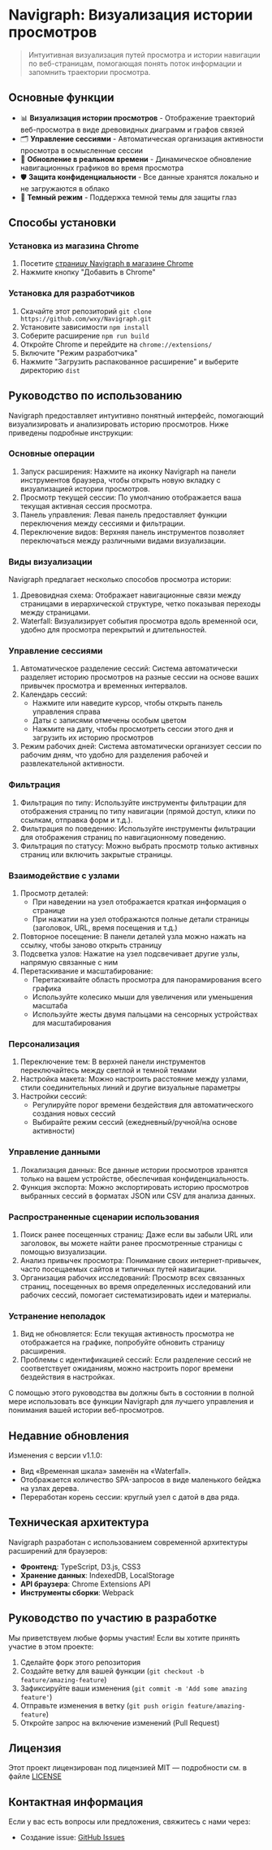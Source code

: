 Navigraph: Визуализация истории просмотров
===

> Интуитивная визуализация путей просмотра и истории навигации по веб-страницам, помогающая понять поток информации и запомнить траектории просмотра.

## Основные функции

- 📊 **Визуализация истории просмотров** - Отображение траекторий веб-просмотра в виде древовидных диаграмм и графов связей
- 🗂️ **Управление сессиями** - Автоматическая организация активности просмотра в осмысленные сессии
- 🔄 **Обновление в реальном времени** - Динамическое обновление навигационных графиков во время просмотра
- 🛡️ **Защита конфиденциальности** - Все данные хранятся локально и не загружаются в облако
- 🌙 **Темный режим** - Поддержка темной темы для защиты глаз

## Способы установки

### Установка из магазина Chrome

1. Посетите [страницу Navigraph в магазине Chrome](https://chrome.google.com/webstore/detail/navigraph/jfjgdldpgmnhclffkkcnbhleijeopkhi)
2. Нажмите кнопку "Добавить в Chrome"

### Установка для разработчиков

1. Скачайте этот репозиторий `git clone https://github.com/wxy/Navigraph.git`
2. Установите зависимости `npm install`
3. Соберите расширение `npm run build`
4. Откройте Chrome и перейдите на `chrome://extensions/`
5. Включите "Режим разработчика"
6. Нажмите "Загрузить распакованное расширение" и выберите директорию `dist`

## Руководство по использованию

Navigraph предоставляет интуитивно понятный интерфейс, помогающий визуализировать и анализировать историю просмотров. Ниже приведены подробные инструкции:

### Основные операции

1. Запуск расширения: Нажмите на иконку Navigraph на панели инструментов браузера, чтобы открыть новую вкладку с визуализацией истории просмотров.
2. Просмотр текущей сессии: По умолчанию отображается ваша текущая активная сессия просмотра.
3. Панель управления: Левая панель предоставляет функции переключения между сессиями и фильтрации.
4. Переключение видов: Верхняя панель инструментов позволяет переключаться между различными видами визуализации.

### Виды визуализации

Navigraph предлагает несколько способов просмотра истории:

1. Древовидная схема: Отображает навигационные связи между страницами в иерархической структуре, четко показывая переходы между страницами.
2. Waterfall: Визуализирует события просмотра вдоль временной оси, удобно для просмотра перекрытий и длительностей.

### Управление сессиями

1. Автоматическое разделение сессий: Система автоматически разделяет историю просмотров на разные сессии на основе ваших привычек просмотра и временных интервалов.
2. Календарь сессий:
   - Нажмите или наведите курсор, чтобы открыть панель управления справа
   - Даты с записями отмечены особым цветом
   - Нажмите на дату, чтобы просмотреть сессии этого дня и загрузить их историю просмотров
3. Режим рабочих дней: Система автоматически организует сессии по рабочим дням, что удобно для разделения рабочей и развлекательной активности.

### Фильтрация

1. Фильтрация по типу: Используйте инструменты фильтрации для отображения страниц по типу навигации (прямой доступ, клики по ссылкам, отправка форм и т.д.).
2. Фильтрация по поведению: Используйте инструменты фильтрации для отображения страниц по навигационному поведению.
3. Фильтрация по статусу: Можно выбрать просмотр только активных страниц или включить закрытые страницы.

### Взаимодействие с узлами

1. Просмотр деталей:
   - При наведении на узел отображается краткая информация о странице
   - При нажатии на узел отображаются полные детали страницы (заголовок, URL, время посещения и т.д.)
2. Повторное посещение: В панели деталей узла можно нажать на ссылку, чтобы заново открыть страницу
3. Подсветка узлов: Нажатие на узел подсвечивает другие узлы, напрямую связанные с ним
4. Перетаскивание и масштабирование:
   - Перетаскивайте область просмотра для панорамирования всего графика
   - Используйте колесико мыши для увеличения или уменьшения масштаба
   - Используйте жесты двумя пальцами на сенсорных устройствах для масштабирования

### Персонализация

1. Переключение тем: В верхней панели инструментов переключайтесь между светлой и темной темами
2. Настройка макета: Можно настроить расстояние между узлами, стили соединительных линий и другие визуальные параметры
3. Настройки сессий:
   - Регулируйте порог времени бездействия для автоматического создания новых сессий
   - Выбирайте режим сессий (ежедневный/ручной/на основе активности)
  
### Управление данными

1. Локализация данных: Все данные истории просмотров хранятся только на вашем устройстве, обеспечивая конфиденциальность.
2. Функция экспорта: Можно экспортировать историю просмотров выбранных сессий в форматах JSON или CSV для анализа данных.

### Распространенные сценарии использования

1. Поиск ранее посещенных страниц: Даже если вы забыли URL или заголовок, вы можете найти ранее просмотренные страницы с помощью визуализации.
2. Анализ привычек просмотра: Понимание своих интернет-привычек, часто посещаемых сайтов и типичных путей навигации.
3. Организация рабочих исследований: Просмотр всех связанных страниц, посещенных во время определенных исследований или рабочих сессий, помогает систематизировать идеи и материалы.

### Устранение неполадок

1. Вид не обновляется: Если текущая активность просмотра не отображается на графике, попробуйте обновить страницу расширения.
2. Проблемы с идентификацией сессий: Если разделение сессий не соответствует ожиданиям, можно настроить порог времени бездействия в настройках.

С помощью этого руководства вы должны быть в состоянии в полной мере использовать все функции Navigraph для лучшего управления и понимания вашей истории веб-просмотров.

## Недавние обновления

Изменения с версии v1.1.0:

- Вид «Временная шкала» заменён на «Waterfall».
- Отображается количество SPA-запросов в виде маленького бейджа на узлах дерева.
- Переработан корень сессии: круглый узел с датой в два ряда.

## Техническая архитектура

Navigraph разработан с использованием современной архитектуры расширений для браузеров:

- **Фронтенд**: TypeScript, D3.js, CSS3
- **Хранение данных**: IndexedDB, LocalStorage
- **API браузера**: Chrome Extensions API
- **Инструменты сборки**: Webpack

## Руководство по участию в разработке

Мы приветствуем любые формы участия! Если вы хотите принять участие в этом проекте:

1. Сделайте форк этого репозитория
2. Создайте ветку для вашей функции (`git checkout -b feature/amazing-feature`)
3. Зафиксируйте ваши изменения (`git commit -m 'Add some amazing feature'`)
4. Отправьте изменения в ветку (`git push origin feature/amazing-feature`)
5. Откройте запрос на включение изменений (Pull Request)

## Лицензия

Этот проект лицензирован под лицензией MIT — подробности см. в файле [LICENSE](LICENSE)

## Контактная информация

Если у вас есть вопросы или предложения, свяжитесь с нами через:

- Создание issue: [GitHub Issues](https://github.com/wxy/Navigraph/issues)